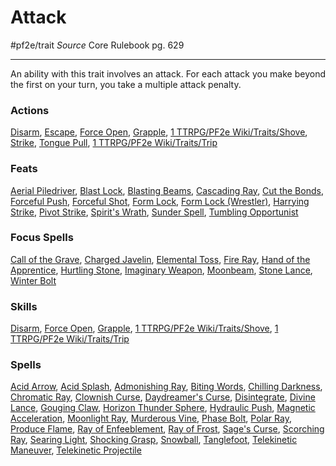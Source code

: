 # Attack
#pf2e/trait 
*Source* Core Rulebook pg. 629

---
An ability with this trait involves an attack. For each attack you make beyond the first on your turn, you take a multiple attack penalty.

### Actions
[Disarm](../Rules/Actions/Disarm.md), [Escape](../Rules/Actions/Escape.md), [Force Open](../Rules/Actions/Force%20Open.md), [Grapple](../Rules/Actions/Grapple.md), [1 TTRPG/PF2e Wiki/Traits/Shove](1%20TTRPG/PF2e%20Wiki/Traits/Shove), [Strike](../Rules/Actions/Strike.md), [Tongue Pull](../Rules/Actions/Tongue%20Pull.md), [1 TTRPG/PF2e Wiki/Traits/Trip](1%20TTRPG/PF2e%20Wiki/Traits/Trip)

### Feats
[Aerial Piledriver](Aerial%20Piledriver), [Blast Lock](Blast%20Lock), [Blasting Beams](Blasting%20Beams), [Cascading Ray](Cascading%20Ray), [Cut the Bonds](Cut%20the%20Bonds), [Forceful Push](Forceful%20Push), [Forceful Shot](Forceful%20Shot), [Form Lock](Form%20Lock), [Form Lock (Wrestler)](Form%20Lock%20(Wrestler)), [Harrying Strike](Harrying%20Strike), [Pivot Strike](Pivot%20Strike), [Spirit's Wrath](Spirit's%20Wrath), [Sunder Spell](Sunder%20Spell), [Tumbling Opportunist](Tumbling%20Opportunist)

### Focus Spells
[Call of the Grave](../Spells_Rituals/Focus%20Spells/Level%201/Call%20of%20the%20Grave.md), [Charged Javelin](../Spells_Rituals/Focus%20Spells/Level%201/Charged%20Javelin.md), [Elemental Toss](../Spells_Rituals/Focus%20Spells/Level%201/Elemental%20Toss.md), [Fire Ray](../Spells_Rituals/Focus%20Spells/Level%201/Fire%20Ray.md), [Hand of the Apprentice](../Spells_Rituals/Focus%20Spells/Level%201/Hand%20of%20the%20Apprentice.md), [Hurtling Stone](../Spells_Rituals/Focus%20Spells/Level%201/Hurtling%20Stone.md), [Imaginary Weapon](../Spells_Rituals/Focus%20Spells/Cantrips/Imaginary%20Weapon.md), [Moonbeam](../Spells_Rituals/Focus%20Spells/Level%201/Moonbeam.md), [Stone Lance](../Spells_Rituals/Focus%20Spells/Level%203/Stone%20Lance.md), [Winter Bolt](../Spells_Rituals/Focus%20Spells/Level%201/Winter%20Bolt.md)

### Skills
[Disarm](../Rules/Actions/Disarm.md), [Force Open](../Rules/Actions/Force%20Open.md), [Grapple](../Rules/Actions/Grapple.md), [1 TTRPG/PF2e Wiki/Traits/Shove](1%20TTRPG/PF2e%20Wiki/Traits/Shove), [1 TTRPG/PF2e Wiki/Traits/Trip](1%20TTRPG/PF2e%20Wiki/Traits/Trip)

### Spells
[Acid Arrow](../Spells_Rituals/Arcane_Tradition/Level%202/Acid%20Arrow.md), [Acid Splash](../Spells_Rituals/Arcane_Tradition/Cantrips/Acid%20Splash.md), [Admonishing Ray](../Spells_Rituals/Arcane_Tradition/Level%201/Admonishing%20Ray.md), [Biting Words](../Spells_Rituals/Arcane_Tradition/Level%201/Biting%20Words.md), [Chilling Darkness](../Spells_Rituals/Arcane_Tradition/Level%203/Chilling%20Darkness.md), [Chromatic Ray](../Spells_Rituals/Arcane_Tradition/Level%204/Chromatic%20Ray.md), [Clownish Curse](../Spells_Rituals/Arcane_Tradition/Level%204/Clownish%20Curse.md), [Daydreamer's Curse](../Spells_Rituals/Arcane_Tradition/Level%204/Daydreamer's%20Curse.md), [Disintegrate](../Spells_Rituals/Arcane_Tradition/Level%206/Disintegrate.md), [Divine Lance](../Spells_Rituals/Arcane_Tradition/Cantrips/Divine%20Lance.md), [Gouging Claw](../Spells_Rituals/Arcane_Tradition/Cantrips/Gouging%20Claw.md), [Horizon Thunder Sphere](../Spells_Rituals/Arcane_Tradition/Level%201/Horizon%20Thunder%20Sphere.md), [Hydraulic Push](../Spells_Rituals/Arcane_Tradition/Level%201/Hydraulic%20Push.md), [Magnetic Acceleration](../Spells_Rituals/Arcane_Tradition/Level%203/Magnetic%20Acceleration.md), [Moonlight Ray](../Spells_Rituals/Arcane_Tradition/Level%203/Moonlight%20Ray.md), [Murderous Vine](../Spells_Rituals/Arcane_Tradition/Level%204/Murderous%20Vine.md), [Phase Bolt](../Spells_Rituals/Arcane_Tradition/Cantrips/Phase%20Bolt.md), [Polar Ray](../Spells_Rituals/Arcane_Tradition/Level%208/Polar%20Ray.md), [Produce Flame](../Spells_Rituals/Arcane_Tradition/Cantrips/Produce%20Flame.md), [Ray of Enfeeblement](../Spells_Rituals/Arcane_Tradition/Level%201/Ray%20of%20Enfeeblement.md), [Ray of Frost](../Spells_Rituals/Arcane_Tradition/Cantrips/Ray%20of%20Frost.md), [Sage's Curse](../Spells_Rituals/Arcane_Tradition/Level%204/Sage's%20Curse.md), [Scorching Ray](../Spells_Rituals/Arcane_Tradition/Level%202/Scorching%20Ray.md), [Searing Light](../Spells_Rituals/Arcane_Tradition/Level%203/Searing%20Light.md), [Shocking Grasp](../Spells_Rituals/Arcane_Tradition/Level%201/Shocking%20Grasp.md), [Snowball](../Spells_Rituals/Arcane_Tradition/Level%201/Snowball.md), [Tanglefoot](../Spells_Rituals/Arcane_Tradition/Cantrips/Tanglefoot.md), [Telekinetic Maneuver](../Spells_Rituals/Arcane_Tradition/Level%202/Telekinetic%20Maneuver.md), [Telekinetic Projectile](../Spells_Rituals/Arcane_Tradition/Cantrips/Telekinetic%20Projectile.md)